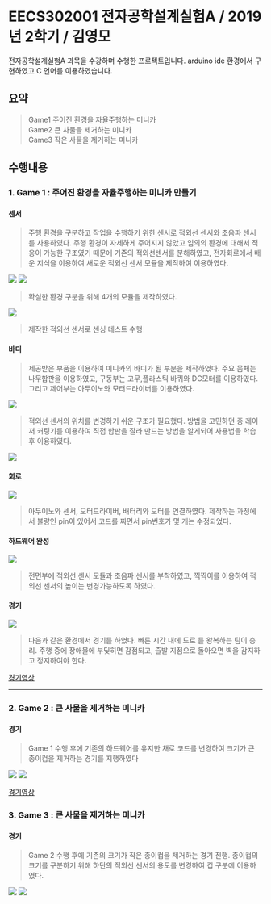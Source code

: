 # EECS302001 전자공학설계실험A / 2019년 2학기 / 김영모

전자공학설계실험A 과목을 수강하며 수행한 프로젝트입니다.
arduino ide 환경에서 구현하였고 C 언어를 이용하였습니다.


## 요약

> Game1 주어진 환경을 자율주행하는 미니카<br>
Game2 큰 사물을 제거하는 미니카
<br>Game3 작은 사물을 제거하는 미니카

## 수행내용
### 1. Game 1 : 주어진 환경을 자율주행하는 미니카 만들기

#### 센서
> 주행 환경을 구분하고 작업을 수행하기 위한 센서로 적외선 센서와 초음파 센서를 사용하였다.
주행 환경이 자세하게 주어지지 않았고 임의의 환경에 대해서 적응이 가능한 구조였기 때문에 기존의 적외선센서를 분해하였고,
전자회로에서 배운 지식을 이용하여 새로운 적외선 센서 모듈을 제작하여 이용하였다.

![](https://github.com/hwa10209/ElectricA/blob/master/img/1_1.png)
![](https://github.com/hwa10209/ElectricA/blob/master/img/1_2.png)

> 확실한 환경 구분을 위해 4개의 모듈을 제작하였다.

![](https://github.com/hwa10209/ElectricA/blob/master/img/1_3.png)

> 제작한 적외선 센서로 센싱 테스트 수행

#### 바디

> 제공받은 부품을 이용하여 미니카의 바디가 될 부분을 제작하였다. 
주요 몸체는 나무합판을 이용하였고, 구동부는 고무,플라스틱 바퀴와 DC모터를 이용하였다.
그리고 제어부는 아두이노와 모터드라이버를 이용하였다.

![](https://github.com/hwa10209/ElectricA/blob/master/img/1_5.png)

> 적외선 센서의 위치를 변경하기 쉬운 구조가 필요했다.
방법을 고민하던 중 레이저 커팅기를 이용하여 직접 합판을 잘라 만드는 방법을 알게되어 사용법을 학습 후 이용하였다.

![](https://github.com/hwa10209/ElectricA/blob/master/img/1_6.png)

#### 회로

![](https://github.com/hwa10209/ElectricA/blob/master/img/1_8.png)

> 아두이노와 센서, 모터드라이버, 배터리와 모터를 연결하였다.
제작하는 과정에서 불량인 pin이 있어서 코드를 짜면서 pin번호가 몇 개는 수정되었다.

#### 하드웨어 완성

![](https://github.com/hwa10209/ElectricA/blob/master/img/1_7.png)

> 전면부에 적외선 센서 모듈과 초음파 센서를 부착하였고, 찍찍이를 이용하여 적외선 센서의 높이는 변경가능하도록 하였다.

#### 경기

![](https://github.com/hwa10209/ElectricA/blob/master/img/1_9.png)

> 다음과 같은 환경에서 경기를 하였다. 빠른 시간 내에 도로 를 왕복하는 팀이 승리. 
주행 중에 장애물에 부딪히면 감점되고, 출발 지점으로 돌아오면 벽을 감지하고 정지하여야 한다.

[경기영상](https://blog.naver.com/hn03055/221729272428)

---

### 2. Game 2 : 큰 사물을 제거하는 미니카

#### 경기

> Game 1 수행 후에 기존의 하드웨어를 유지한 채로 코드를 변경하여 크기가 큰 종이컵을 제거하는 경기를 지행하였다


![](https://github.com/hwa10209/ElectricA/blob/master/img/2_1.png)
![](https://github.com/hwa10209/ElectricA/blob/master/img/2_2.png)

[경기영상](https://blog.naver.com/hn03055/221729338896)

### 3. Game 3 : 큰 사물을 제거하는 미니카

#### 경기

> Game 2 수행 후에 기존의 크기가 작은 종이컵을 제거하는 경기 진행. 종이컵의 크기를 구분하기 위해 하단의 적외선 센서의 용도를 변경하여 컵 구분에 이용하였다.

![](https://github.com/hwa10209/ElectricA/blob/master/img/3_1.png)
![](https://github.com/hwa10209/ElectricA/blob/master/img/3_2.png)
